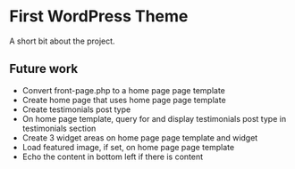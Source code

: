 # First WordPress Theme

A short bit about the project.

## Future work

- Convert front-page.php to a home page page template
- Create home page that uses home page page template
- Create testimonials post type
- On home page template, query for and display testimonials post type in testimonials section
- Create 3 widget areas on home page page template and widget
- Load featured image, if set, on home page page template
- Echo the content in bottom left if there is content